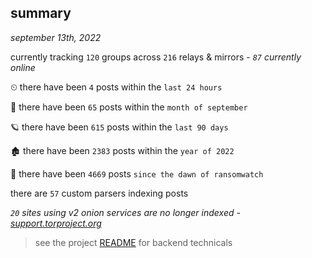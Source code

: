 
## summary
_september 13th, 2022_

currently tracking `120` groups across `216` relays & mirrors - _`87` currently online_

⏲ there have been `4` posts within the `last 24 hours`

🦈 there have been `65` posts within the `month of september`

🪐 there have been `615` posts within the `last 90 days`

🏚 there have been `2383` posts within the `year of 2022`

🦕 there have been `4669` posts `since the dawn of ransomwatch`

there are `57` custom parsers indexing posts

_`20` sites using v2 onion services are no longer indexed - [support.torproject.org](https://support.torproject.org/onionservices/v2-deprecation/)_

> see the project [README](https://github.com/joshhighet/ransomwatch#ransomwatch--) for backend technicals
